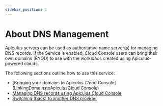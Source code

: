 ```yaml
---
sidebar_position: 1
---
```

# About DNS Management

Apiculus servers can be used as authoritative name server(s) for managing DNS records. If the Service is enabled, Cloud Console users can bring their own domains (BYOD) to use with the workloads created using Apiculus-powered clouds.

The following sections outline how to use this service:

- [Bringing your domains to Apiculus Cloud Console](LinkingDomainstoApiculusCloud Console)
- [Managing DNS records using Apiculus Cloud Console](ManagingDNSRecords)
- [Switching (back) to another DNS provider](SwitchingtoAnotherDNSProvider)
